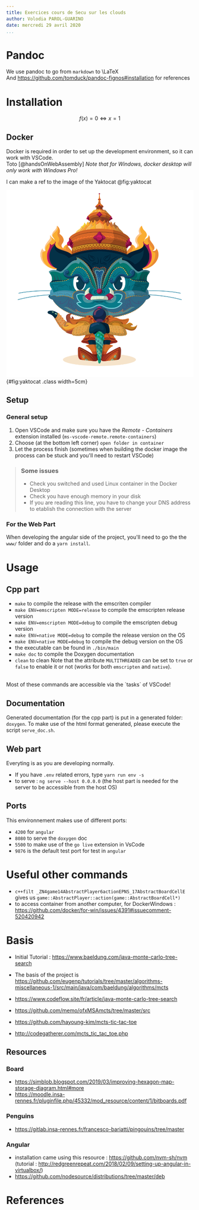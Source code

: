 ```yaml
---
title: Exercices cours de Secu sur les clouds
author: Volodia PAROL-GUARINO
date: mercredi 29 avril 2020
...
```


# Pandoc
We use pandoc to go from `markdown` to \LaTeX\
And https://github.com/tomduck/pandoc-fignos#installation for references

# Installation

$$
f(x) = 0 \iff x = 1
$$

## Docker
Docker is required in order to set up the development environment, so it can work with VSCode.<br>
Toto [@handsOnWebAssembly]
*Note that for Windows, docker desktop will only work with Windows Pro!*

I can make a ref to the image of the Yaktocat @fig:yaktocat

![Image of Yaktocat](yaktocat.png){#fig:yaktocat .class width=5cm}

## Setup
### General setup
1. Open VSCode and make sure you have the *Remote - Containers* extension installed (`ms-vscode-remote.remote-containers`)
2. Choose (at the bottom left corner) `open folder in container`
3. Let the process finish (sometimes when building the docker image the process can be stuck and you'll need to restart VSCode)

> ### Some issues
> * Check you switched and used Linux container in the Docker Desktop
> * Check you have enough memory in your disk
> * If you are reading this line, you have to change your DNS address to etablish the connection with the server

### For the Web Part
When developing the angular side of the project, you'll need to go the the `www/` folder and do a `yarn install`.

# Usage
## Cpp part
- `make` to compile the release with the emscriten compiler
- `make ENV=emscripten MODE=release` to compile the emscripten release version
- `make ENV=emscripten MODE=debug` to compile the emscripten debug version
- `make ENV=native MODE=debug` to compile the release version on the OS
- `make ENV=native MODE=debug` to compile the debug version on the OS
- the executable can be found in `./bin/main`
- `make doc` to compile the Doxygen documentation
- `clean` to clean
Note that the attribute `MULTITHREADED` can be set to `true` or `false` to enable it or not (works for both `emscripten` and `native`).
<br>
Most of these commands are accessible via the `tasks` of VSCode!

## Documentation
Generated documentation (for the cpp part) is put in a generated folder: `doxygen`. To make use of the html format generated, please execute the script `serve_doc.sh`.

## Web part
Everyting is as you are developing normally.
- If you have `.env` related errors, type `yarn run env -s`
- to serve : `ng serve --host 0.0.0.0` (the host part is needed for the server to be accessible from the host OS)

## Ports
This environnement makes use of different ports:
- `4200` for `angular`
- `8080` to serve the `doxygen` doc
- `5500` to make use of the `go live` extension in VsCode
- `9876` is the default test port for test in `angular`

# Useful other commands
- `c++filt _ZN4game14AbstractPlayer6actionEPNS_17AbstractBoardCellE` gives us `game::AbstractPlayer::action(game::AbstractBoardCell*)`
- to access container from another computer, for DockerWindows : https://github.com/docker/for-win/issues/4391#issuecomment-520420942

# Basis
- Initial Tutorial : https://www.baeldung.com/java-monte-carlo-tree-search
- The basis of the project is https://github.com/eugenp/tutorials/tree/master/algorithms-miscellaneous-1/src/main/java/com/baeldung/algorithms/mcts
- https://www.codeflow.site/fr/article/java-monte-carlo-tree-search
- https://github.com/memo/ofxMSAmcts/tree/master/src

- https://github.com/hayoung-kim/mcts-tic-tac-toe
- http://codegatherer.com/mcts_tic_tac_toe.php

## Resources
### Board
- https://simblob.blogspot.com/2019/03/improving-hexagon-map-storage-diagram.html#more
- https://moodle.insa-rennes.fr/pluginfile.php/45332/mod_resource/content/1/bitboards.pdf

### Penguins
- https://gitlab.insa-rennes.fr/francesco-bariatti/pingouins/tree/master

### Angular
- installation came using this resource : https://github.com/nvm-sh/nvm (tutorial : http://redgreenrepeat.com/2018/02/09/setting-up-angular-in-virtualbox/)
- https://github.com/nodesource/distributions/tree/master/deb

# References